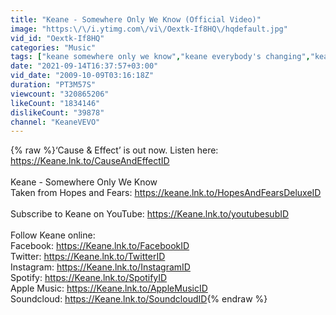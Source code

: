 ```yaml
---
title: "Keane - Somewhere Only We Know (Official Video)"
image: "https:\/\/i.ytimg.com\/vi\/Oextk-If8HQ\/hqdefault.jpg"
vid_id: "Oextk-If8HQ"
categories: "Music"
tags: ["keane somewhere only we know","keane everybody's changing","keane nothing in my way"]
date: "2021-09-14T16:37:57+03:00"
vid_date: "2009-10-09T03:16:18Z"
duration: "PT3M57S"
viewcount: "320865206"
likeCount: "1834146"
dislikeCount: "39878"
channel: "KeaneVEVO"
---
```

{% raw %}‘Cause &amp; Effect’ is out now. Listen here: <a rel="nofollow" target="blank" href="https://Keane.lnk.to/CauseAndEffectID">https://Keane.lnk.to/CauseAndEffectID</a><br /><br />Keane - Somewhere Only We Know <br />Taken from Hopes and Fears: <a rel="nofollow" target="blank" href="https://keane.lnk.to/HopesAndFearsDeluxeID">https://keane.lnk.to/HopesAndFearsDeluxeID</a> <br /><br />Subscribe to Keane on YouTube:  <a rel="nofollow" target="blank" href="https://Keane.lnk.to/youtubesubID">https://Keane.lnk.to/youtubesubID</a><br /><br />Follow Keane online:<br />Facebook: <a rel="nofollow" target="blank" href="https://Keane.lnk.to/FacebookID">https://Keane.lnk.to/FacebookID</a> <br />Twitter: <a rel="nofollow" target="blank" href="https://Keane.lnk.to/TwitterID">https://Keane.lnk.to/TwitterID</a><br />Instagram: <a rel="nofollow" target="blank" href="https://Keane.lnk.to/InstagramID">https://Keane.lnk.to/InstagramID</a><br />Spotify: <a rel="nofollow" target="blank" href="https://Keane.lnk.to/SpotifyID">https://Keane.lnk.to/SpotifyID</a><br />Apple Music: <a rel="nofollow" target="blank" href="https://Keane.lnk.to/AppleMusicID">https://Keane.lnk.to/AppleMusicID</a> <br />Soundcloud: <a rel="nofollow" target="blank" href="https://Keane.lnk.to/SoundcloudID">https://Keane.lnk.to/SoundcloudID</a>{% endraw %}
